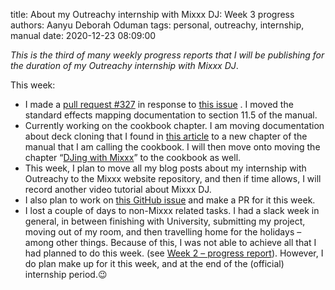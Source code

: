 title: About my Outreachy internship with Mixxx DJ: Week 3 progress
authors: Aanyu Deborah Oduman
tags: personal, outreachy, internship, manual
date: 2020-12-23 08:09:00

_This is the third of many weekly progress reports that I will be publishing for the duration of my Outreachy internship with Mixxx DJ_.

This week:

- I made a [pull request #327](https://github.com/mixxxdj/manual/pull/327) in response to [this issue](https://github.com/mixxxdj/manual/issues/289) .
  I  moved the standard effects mapping documentation to section 11.5 of the manual.
- Currently working on the cookbook chapter.
  I am moving documentation about deck cloning that I found in [this article]({filename}/news/new-in-2-3-deck-cloning.md) to a new chapter of the manual that I am calling the cookbook.
  I will then move onto moving the chapter “[DJing with Mixxx](https://manual.mixxx.org/2.3/en/chapters/djing_with_mixxx.html)” to the cookbook as well.
- This week, I plan to move all my blog posts about my internship with Outreachy to the Mixxx website repository, and then if time allows,
  I will record another video tutorial about Mixxx DJ.
- I also plan to work on [this GitHub issue](https://github.com/mixxxdj/manual/issues/320.)
  and make a PR for it this week.
- I lost a couple of days to non-Mixxx related tasks.
  I had a slack week in general, in between finishing with University, submitting my project, moving out of my room, and then travelling home for the holidays – among other things. Because of this, I was not able to achieve all that I had planned to do this week. (see [Week 2 – progress report]({filename/news/2020-12-14-week-2-progress.md})). However, I do plan make up for it this week, and at the end of the (official) internship period.😉
